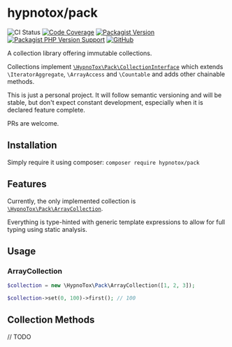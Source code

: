 # hypnotox/pack

![CI Status](https://github.com/hypnotox/pack/actions/workflows/ci.yml/badge.svg)
[![Code Coverage](https://codecov.io/gh/hypnotox/pack/branch/main/graph/badge.svg)](https://codecov.io/gh/hypnotox/pack)
[![Packagist Version](https://badgen.net/packagist/v/hypnotox/pack)](https://packagist.org/packages/hypnotox/pack)
[![Packagist PHP Version Support](https://badgen.net/packagist/php/hypnotox/pack)](https://packagist.org/packages/hypnotox/pack)
[![GitHub](https://badgen.net/packagist/license/hypnotox/pack)](/LICENSE.md)

A collection library offering immutable collections.

Collections implement [`\HypnoTox\Pack\CollectionInterface`](/src/Collection/CollectionInterface.php) which extends `\IteratorAggregate`, `\ArrayAccess` and `\Countable` and adds other chainable methods.

This is just a personal project. It will follow semantic versioning and will be stable, but don't expect constant development, especially when it is declared feature complete.

PRs are welcome.

## Installation

Simply require it using composer: `composer require hypnotox/pack`

## Features

Currently, the only implemented collection is [`\HypnoTox\Pack\ArrayCollection`](/src/Collection/ArrayCollection.php).

Everything is type-hinted with generic template expressions to allow for full typing using static analysis.

## Usage

### ArrayCollection

```php
$collection = new \HypnoTox\Pack\ArrayCollection([1, 2, 3]);

$collection->set(0, 100)->first(); // 100
```

## Collection Methods

// TODO
